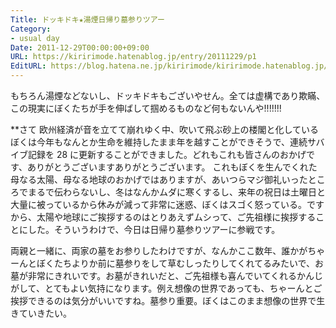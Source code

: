 ```yaml
---
Title: ドッキドキ★湯煙日帰り墓参りツアー
Category:
- usual day
Date: 2011-12-29T00:00:00+09:00
URL: https://kiririmode.hatenablog.jp/entry/20111229/p1
EditURL: https://blog.hatena.ne.jp/kiririmode/kiririmode.hatenablog.jp/atom/entry/8454420450078210715
---
```



もちろん湯煙などないし、ドッキドキもございやせん。全ては虚構であり欺瞞、この現実にぼくたちが手を伸ばして掴めるものなど何もないんや!!!!!!!

**さて
欧州経済が音を立てて崩れゆく中、吹いて飛ぶ砂上の楼閣と化しているぼくは今年もなんとか生命を維持したまま年を越すことができそうで、連続サバイブ記録を 28 に更新することができました。どれもこれも皆さんのおかげです、ありがとうございますありがとうございます。
これもぼくを生んでくれた母なる太陽、母なる地球のおかげではありますが、あいつらマジ御礼いったところでまるで伝わらないし、冬はなんかムダに寒くするし、来年の祝日は土曜日と大量に被っているから休みが減って非常に迷惑、ぼくはスゴく怒っている。ですから、太陽や地球にご挨拶するのはとりあえずムシって、ご先祖様に挨拶することにした。そういうわけで、今日は日帰り墓参りツアーに参戦です。

両親と一緒に、両家の墓をお参りしたわけですが、なんかここ数年、誰かがちゃーんとぼくたちよりか前に墓参りをして草むしったりしてくれてるみたいで、お墓が非常にきれいです。お墓がきれいだと、ご先祖様も喜んでいてくれるかんじがして、とてもよい気持になります。例え想像の世界であっても、ちゃーんとご挨拶できるのは気分がいいですね。墓参り重要。ぼくはこのまま想像の世界で生きていきたい。
